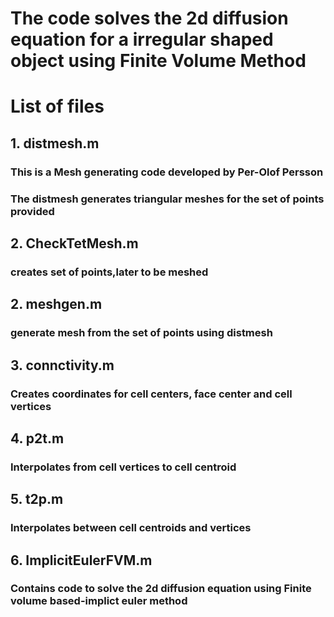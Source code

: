 # The code solves the 2d diffusion equation for a irregular shaped object using Finite Volume Method

# List of files

## 1. distmesh.m
###   This is a Mesh generating code developed by  Per-Olof Persson
###   The distmesh generates triangular meshes for the set of points provided  

## 2. CheckTetMesh.m
###   creates set of points,later to be  meshed

## 2. meshgen.m
###   generate mesh from the set of points using distmesh

## 3. connctivity.m 
###    Creates coordinates for cell centers, face center and cell vertices

## 4. p2t.m
###   Interpolates from cell vertices to cell centroid

## 5. t2p.m
###   Interpolates between cell centroids and vertices

## 6. ImplicitEulerFVM.m
###   Contains code to solve the 2d diffusion equation using Finite volume based-implict euler method






